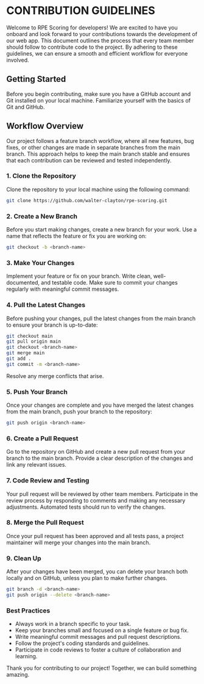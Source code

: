 # CONTRIBUTION GUIDELINES

Welcome to RPE Scoring for developers! We are excited to have you onboard and look forward to your contributions towards the development of our web app. This document outlines the process that every team member should follow to contribute code to the project. By adhering to these guidelines, we can ensure a smooth and efficient workflow for everyone involved.

## Getting Started

Before you begin contributing, make sure you have a GitHub account and Git installed on your local machine. Familiarize yourself with the basics of Git and GitHub.

## Workflow Overview

Our project follows a feature branch workflow, where all new features, bug fixes, or other changes are made in separate branches from the main branch. This approach helps to keep the main branch stable and ensures that each contribution can be reviewed and tested independently.

### 1. Clone the Repository

Clone the repository to your local machine using the following command:

```bash
git clone https://github.com/walter-clayton/rpe-scoring.git
```

### 2. Create a New Branch

Before you start making changes, create a new branch for your work. Use a name that reflects the feature or fix you are working on:

```bash
git checkout -b <branch-name>
```

### 3. Make Your Changes

Implement your feature or fix on your branch. Write clean, well-documented, and testable code. Make sure to commit your changes regularly with meaningful commit messages.

### 4. Pull the Latest Changes

Before pushing your changes, pull the latest changes from the main branch to ensure your branch is up-to-date:

```bash
git checkout main
git pull origin main
git checkout <branch-name>
git merge main
git add .
git commit -m <branch-name>
```

Resolve any merge conflicts that arise.

### 5. Push Your Branch

Once your changes are complete and you have merged the latest changes from the main branch, push your branch to the repository:

```bash
git push origin <branch-name>
```

### 6. Create a Pull Request

Go to the repository on GitHub and create a new pull request from your branch to the main branch. Provide a clear description of the changes and link any relevant issues.

### 7. Code Review and Testing

Your pull request will be reviewed by other team members. Participate in the review process by responding to comments and making any necessary adjustments. Automated tests should run to verify the changes.

### 8. Merge the Pull Request

Once your pull request has been approved and all tests pass, a project maintainer will merge your changes into the main branch.

### 9. Clean Up

After your changes have been merged, you can delete your branch both locally and on GitHub, unless you plan to make further changes.

```bash
git branch -d <branch-name>
git push origin --delete <branch-name>
```

### Best Practices

- Always work in a branch specific to your task.
- Keep your branches small and focused on a single feature or bug fix.
- Write meaningful commit messages and pull request descriptions.
- Follow the project's coding standards and guidelines.
- Participate in code reviews to foster a culture of collaboration and learning.

Thank you for contributing to our project! Together, we can build something amazing.
